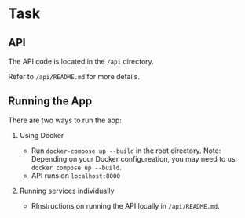 # Task

## API 
The API code is located in the `/api` directory.  

Refer to `/api/README.md` for more details.

## Running the App
There are two ways to run the app:

1. Using Docker
   - Run `docker-compose up --build` in the root directory. Note: Depending on your Docker configureation, you may need to us: `docker compose up --build`.
   - API runs on `localhost:8000`

2. Running services individually
   - RInstructions on running the API locally in `/api/README.md`.
